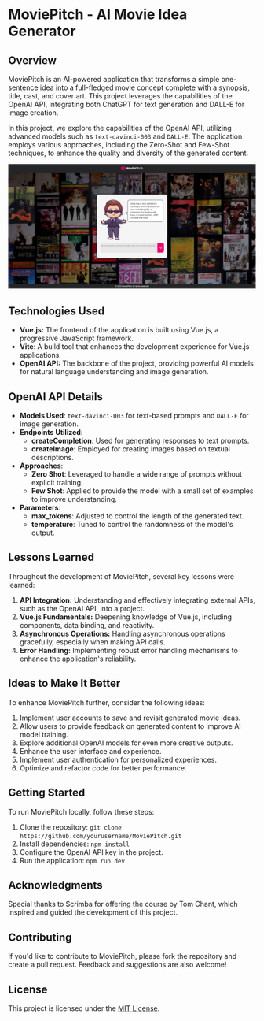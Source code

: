 # MoviePitch - AI Movie Idea Generator

## Overview

MoviePitch is an AI-powered application that transforms a simple one-sentence idea into a full-fledged movie concept complete with a synopsis, title, cast, and cover art. This project leverages the capabilities of the OpenAI API, integrating both ChatGPT for text generation and DALL-E for image creation.

In this project, we explore the capabilities of the OpenAI API, utilizing advanced models such as `text-davinci-003` and `DALL-E`. The application employs various approaches, including the Zero-Shot and Few-Shot techniques, to enhance the quality and diversity of the generated content.

![MoviePitch Interface](src/assets/Capture.JPG)

## Technologies Used

- **Vue.js:** The frontend of the application is built using Vue.js, a progressive JavaScript framework.
- **Vite**: A build tool that enhances the development experience for Vue.js applications.
- **OpenAI API:** The backbone of the project, providing powerful AI models for natural language understanding and image generation.

## OpenAI API Details

- **Models Used**: `text-davinci-003` for text-based prompts and `DALL-E` for image generation.
- **Endpoints Utilized**:
  - **createCompletion**: Used for generating responses to text prompts.
  - **createImage**: Employed for creating images based on textual descriptions.
- **Approaches**:
  - **Zero Shot**: Leveraged to handle a wide range of prompts without explicit training.
  - **Few Shot**: Applied to provide the model with a small set of examples to improve understanding.
- **Parameters**:
  - **max_tokens**: Adjusted to control the length of the generated text.
  - **temperature**: Tuned to control the randomness of the model's output.

## Lessons Learned

Throughout the development of MoviePitch, several key lessons were learned:

1. **API Integration:** Understanding and effectively integrating external APIs, such as the OpenAI API, into a project.
2. **Vue.js Fundamentals:** Deepening knowledge of Vue.js, including components, data binding, and reactivity.
3. **Asynchronous Operations:** Handling asynchronous operations gracefully, especially when making API calls.
4. **Error Handling:** Implementing robust error handling mechanisms to enhance the application's reliability.

## Ideas to Make It Better

To enhance MoviePitch further, consider the following ideas:

1. Implement user accounts to save and revisit generated movie ideas.
2. Allow users to provide feedback on generated content to improve AI model training.
3. Explore additional OpenAI models for even more creative outputs.
4. Enhance the user interface and experience.
5. Implement user authentication for personalized experiences.
6. Optimize and refactor code for better performance.

## Getting Started

To run MoviePitch locally, follow these steps:

1. Clone the repository: `git clone https://github.com/yourusername/MoviePitch.git`
2. Install dependencies: `npm install`
3. Configure the OpenAI API key in the project.
4. Run the application: `npm run dev`

## Acknowledgments

Special thanks to Scrimba for offering the course by Tom Chant, which inspired and guided the development of this project.

## Contributing

If you'd like to contribute to MoviePitch, please fork the repository and create a pull request. Feedback and suggestions are also welcome!

## License

This project is licensed under the [MIT License](LICENSE).

